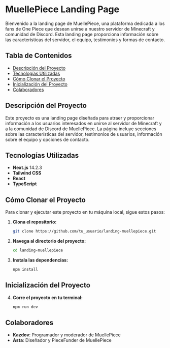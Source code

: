 # MuellePiece Landing Page

Bienvenido a la landing page de MuellePiece, una plataforma dedicada a los fans de One Piece que desean unirse a nuestro servidor de Minecraft y comunidad de Discord. Esta landing page proporciona información sobre las características del servidor, el equipo, testimonios y formas de contacto.

## Tabla de Contenidos
- [Descripción del Proyecto](#descripción-del-proyecto)
- [Tecnologías Utilizadas](#tecnologías-utilizadas)
- [Cómo Clonar el Proyecto](#cómo-clonar-el-proyecto)
- [Inicialización del Proyecto](#inicialización-del-proyecto)
- [Colaboradores](#colaboradores)

## Descripción del Proyecto

Este proyecto es una landing page diseñada para atraer y proporcionar información a los usuarios interesados en unirse al servidor de Minecraft y a la comunidad de Discord de MuellePiece. La página incluye secciones sobre las características del servidor, testimonios de usuarios, información sobre el equipo y opciones de contacto.

## Tecnologías Utilizadas

- **Next.js** 14.2.3
- **Tailwind CSS**
- **React**
- **TypeScript**

## Cómo Clonar el Proyecto

Para clonar y ejecutar este proyecto en tu máquina local, sigue estos pasos:

1. **Clona el repositorio:**

   ```bash
   git clone https://github.com/tu_usuario/landing-muellepiece.git
2. **Navega al directorio del proyecto:**

   ```bash
   cd landing-muellepiece
3. **Instala las dependencias:**

   ```bash
   npm install
## Inicialización del Proyecto

4. **Corre el proyecto en tu terminal:**

   ```bash
   npm run dev

## Colaboradores

- **Kazdov**: Programador y moderador de MuellePiece
- **Asta**: Diseñador y PieceFunder de MuellePiece
